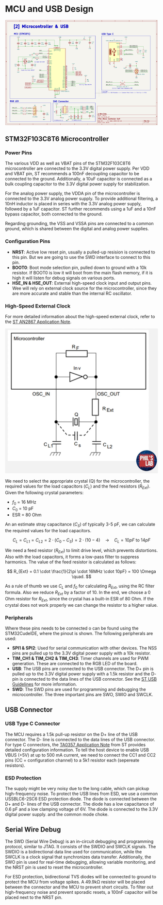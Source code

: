 # MCU and USB Design

![PSU and USB Schematic](/notes/img/mcu_usb_schematic.png)

## STM32F103C8T6 Microcontroller

### Power Pins

The various VDD as well as VBAT pins of the STM32F103C8T6 microcontroller are connected to the 3.3V digital power supply. Per VDD and VBAT pin, ST recommends a 100nF decoupling capacitor to be connected to the ground. Additionally, a 10uF capacitor is connected as a bulk coupling capacitor to the 3.3V digital power supply for stabilization.

For the analog power supply, the VDDA pin of the microcontroller is connected to the 3.3V analog power supply. To provide additional filtering, a 10nH inductor is placed in series with the 3.3V analog power supply, followed by a 1uF capacitor. ST further recommends using a 1uF and a 10nF bypass capacitor, both connected to the ground.

Regarding grounding, the VSS and VSSA pins are connected to a common ground, which is shared between the digital and analog power supplies.

### Configuration Pins

- **NRST**: Active low reset pin, usually a pulled-up resision is connected to this pin. But we are going to use the SWD interface to connect to
this pin.
- **BOOT0**: Boot mode selection pin, pulled down to ground with a 10k resistor. If BOOT0 is low it will boot from the main flash memory, if it is
  high it will listen for debug signals on various ports.
- **HSE_IN & HSE_OUT**: External high-speed clock input and output pins. Wee will rely on external clock source for the microcontroller, since they are
  more accurate and stable than the internal RC oscillator.

### High-Speed External Clock

For more detailed information about the high-speed external clock, refer to the [ST AN2867 Application Note](/datasheet/AN2867.pdf).

![STM32F103C8T6 Clock Configuration](/notes/img/hse_design.jpeg)

We need to select the appropriate crystal (Q) for the microcontroller, the required values for the load capacitors ($C_L$) and the feed resistors
($R_{Ext}$). Given the following crystal parameters:

- $f_0$ = 16 MHz
- $C_0$ = 10 pF
- ESR = 80 Ohm

An an estimate stray capacitance ($C_{S}$) of typically 3-5 pF, we can calculate the required values for the load capacitors.

$$
C_{L} = C_{L1} = C_{L2} = 2 \cdot (C_0 - C_S) = 2 \cdot (10 - 4) \quad \rightarrow \quad C_{L} = 10 pF \text{ to } 14 pF
$$

We need a feed resistor ($R_{Ext}$) to limit drive level, which prevents distortions. Also with the load capacitors, it forms a low-pass filter
to suppress harmonics. The value of the feed resistor is calculated as follows:

$$
R_{Ext} = 0.1 \cdot \frac{1}{2\pi \cdot 16MHz \cdot 10pF} = 100 \Omega \quad.
$$

As a rule of thumb we use $C_{L}$ and $f_{0}$ for calculating $R_{Ext}$, using the RC filter formula. Also we reduce $R_{Ext}$ by a factor of 10.
In the end, we choose a 0 Ohm resistor for $R_{Ext}$, since the crystal has a built-in ESR of 80 Ohm. If the crystal does not work properly we
can change the resistor to a higher value.

### Peripherals

Where these pins needs to be connected o can be found using the STM32CudeIDE, where the pinout is shown. The following peripherals are used:

- **SPI1 & SPI2**: Used for serial communication with other devices. The NSS pins are pulled up to the 3.3V digital power supply with a 10k
  resistor.
- **TIM_CH1 & TIM_CH2 & TIM_CH3**: Timer channels are used for PWM generation. These are connected to the RGB LED of the board.
- **USB**: The USB pins are connected to the USB connector. The D+ pin is pulled up to the 3.3V digital power supply with a 1.5k resistor and the D-
  pin is connected to the data lines of the USB connector. See the [ST USB Guidelines](/datasheet/AN4879.pdf) for more information.
- **SWD**: The SWD pins are used for programming and debugging the microcontroller. The three important pins are SWO, SWIO and SWCLK. 


## USB Connector

### USB Type C Connector

The MCU requires a 1.5k pull-up resistor on the D+ line of the USB connector. The D- line is connected to the data lines of the USB connector.
For type C  connectors, the [TA0357 Application Note](/datasheet/TA0357.pdf) from ST provides detailed configuration information. To tell the
host device to enable USB VBUS (+5V) at up to 500 mA current, we need to connect the CC1 and CC2 pins (CC = configuration channel) to a 5k1
resistor each (sepereate resistors). 

### ESD Protection

The supply might be very noisy due to the long cable, which can pickup high-frequency noise. To protect the USB lines from ESD, we use a common
USSBLC6-2SC6 ESD protection diode. The diode is connected between the D+ and D- lines of the USB connector. The diode has a low capacitance of
0.6 pF and a low clamping voltage of 6V. The diode is connected to the 3.3V digital power supply. and the common mode choke.

## Serial Wire Debug

The SWD (Serial Wire Debug) is an in-circuit debugging and programming protocol, similar to JTAG. It consists of the SWDIO and SWCLK signals. The SWDIO is a bidirectional data line used for communication, while the SWCLK is a clock signal that synchronizes data transfer. Additionally, the SWO pin is used for real-time debugging, allowing variable monitoring, and the NRST pin is used to reset the microcontroller.

For ESD protection, bidirectional TVS diodes will be connected to ground to protect the MCU from voltage spikes. A 49.9kΩ resistor will be placed between the connector and the MCU to prevent short circuits. To filter out high-frequency noise and prevent sporadic resets, a 100nF capacitor will be placed next to the NRST pin.
